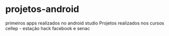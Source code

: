 # projetos-android
primeiros apps realizados no android studio
Projetos realizados nos cursos cellep - estação hack facebook e senac
